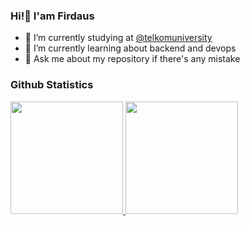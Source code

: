 ### Hi!👋 I'am Firdaus


- 🔭 I’m currently studying at [@telkomuniversity](https://telkomuniversity.ac.id/)
- 🌱 I’m currently learning about backend and devops
- 💬 Ask me about my repository if there's any mistake

### Github Statistics
<p align="left">
<a href="https://github.com/vnnyx">
  <img height="180em" src="https://github-readme-stats-eight-theta.vercel.app/api?username=vnnyx&show_icons=true&theme=tokyonight&include_all_commits=true&count_private=true"/>
  <img height="180em" src="https://github-readme-stats-eight-theta.vercel.app/api/top-langs/?username=vnnyx&layout=compact&langs_count=8&theme=tokyonight"/>
</a>
</p>
